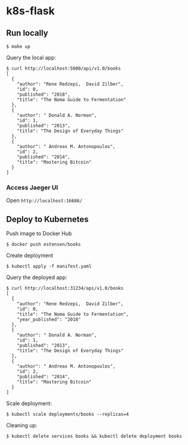 # k8s-flask

## Run locally
```
$ make up
```

Query the local app:
```
$ curl http://localhost:5000/api/v1.0/books
[
  {
    "author": "Rene Redzepi,  David Zilber",
    "id": 0,
    "published": "2018",
    "title": "The Noma Guide to Fermentation"
  },
  {
    "author": " Donald A. Norman",
    "id": 1,
    "published": "2013",
    "title": "The Design of Everyday Things"
  },
  {
    "author": " Andreas M. Antonopoulos",
    "id": 2,
    "published": "2014",
    "title": "Mastering Bitcoin"
  }
]
```

### Access Jaeger UI
Open `http://localhost:16686/`


## Deploy to Kubernetes
Push image to Docker Hub
```
$ docker push estensen/books
```

Create deployment
```
$ kubectl apply -f manifest.yaml
```

Query the deployed app:
```
$ curl http://localhost:31234/api/v1.0/books
[
  {
    "author": "Rene Redzepi,  David Zilber",
    "id": 0,
    "title": "The Noma Guide to Fermentation",
    "year_published": "2018"
  },
  {
    "author": " Donald A. Norman",
    "id": 1,
    "published": "2013",
    "title": "The Design of Everyday Things"
  },
  {
    "author": " Andreas M. Antonopoulos",
    "id": 2,
    "published": "2014",
    "title": "Mastering Bitcoin"
  }
]
```

Scale deployment:
```
$ kubectl scale deployments/books --replicas=4
```

Cleaning up:
```
$ kubectl delete services books && kubectl delete deployment books
```
